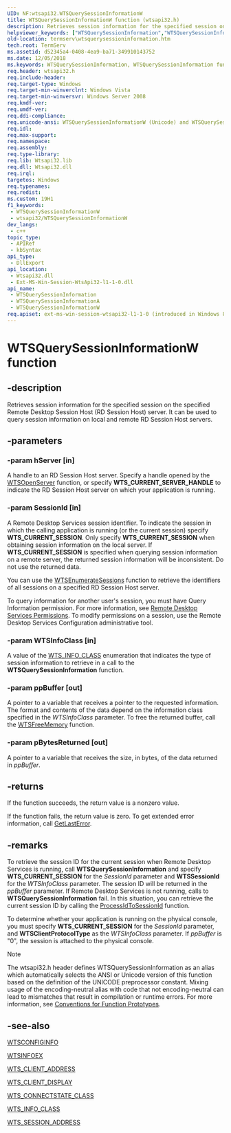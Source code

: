 ```yaml
---
UID: NF:wtsapi32.WTSQuerySessionInformationW
title: WTSQuerySessionInformationW function (wtsapi32.h)
description: Retrieves session information for the specified session on the specified Remote Desktop Session Host (RD Session Host) server. (Unicode)
helpviewer_keywords: ["WTSQuerySessionInformation","WTSQuerySessionInformation function [Remote Desktop Services]","WTSQuerySessionInformationA","WTSQuerySessionInformationW","_win32_wtsquerysessioninformation","termserv.wtsquerysessioninformation","wtsapi32/WTSQuerySessionInformation","wtsapi32/WTSQuerySessionInformationA","wtsapi32/WTSQuerySessionInformationW"]
old-location: termserv\wtsquerysessioninformation.htm
tech.root: TermServ
ms.assetid: d52345a4-0408-4ea9-ba71-349910143752
ms.date: 12/05/2018
ms.keywords: WTSQuerySessionInformation, WTSQuerySessionInformation function [Remote Desktop Services], WTSQuerySessionInformationA, WTSQuerySessionInformationW, _win32_wtsquerysessioninformation, termserv.wtsquerysessioninformation, wtsapi32/WTSQuerySessionInformation, wtsapi32/WTSQuerySessionInformationA, wtsapi32/WTSQuerySessionInformationW
req.header: wtsapi32.h
req.include-header: 
req.target-type: Windows
req.target-min-winverclnt: Windows Vista
req.target-min-winversvr: Windows Server 2008
req.kmdf-ver: 
req.umdf-ver: 
req.ddi-compliance: 
req.unicode-ansi: WTSQuerySessionInformationW (Unicode) and WTSQuerySessionInformationA (ANSI)
req.idl: 
req.max-support: 
req.namespace: 
req.assembly: 
req.type-library: 
req.lib: Wtsapi32.lib
req.dll: Wtsapi32.dll
req.irql: 
targetos: Windows
req.typenames: 
req.redist: 
ms.custom: 19H1
f1_keywords:
 - WTSQuerySessionInformationW
 - wtsapi32/WTSQuerySessionInformationW
dev_langs:
 - c++
topic_type:
 - APIRef
 - kbSyntax
api_type:
 - DllExport
api_location:
 - Wtsapi32.dll
 - Ext-MS-Win-Session-WtsApi32-l1-1-0.dll
api_name:
 - WTSQuerySessionInformation
 - WTSQuerySessionInformationA
 - WTSQuerySessionInformationW
req.apiset: ext-ms-win-session-wtsapi32-l1-1-0 (introduced in Windows 8)
---
```


# WTSQuerySessionInformationW function


## -description

Retrieves session information for the specified session on the specified Remote Desktop Session Host (RD Session Host) server. It can be used 
    to query session information on local and remote RD Session Host servers.

## -parameters

### -param hServer [in]

A handle to an RD Session Host server. Specify a handle opened by the 
      <a href="/windows/desktop/api/wtsapi32/nf-wtsapi32-wtsopenservera">WTSOpenServer</a> function, or specify 
      <b>WTS_CURRENT_SERVER_HANDLE</b> to indicate the RD Session Host server on which your application 
      is running.

### -param SessionId [in]

A Remote Desktop Services session identifier. To indicate the session in which the calling application is running 
      (or the current session) specify <b>WTS_CURRENT_SESSION</b>. Only specify 
      <b>WTS_CURRENT_SESSION</b> when obtaining session information on the local server. If 
      <b>WTS_CURRENT_SESSION</b> is specified when querying session information on a remote server, 
      the returned session information will be inconsistent. Do not use the returned data.

You can use the <a href="/windows/desktop/api/wtsapi32/nf-wtsapi32-wtsenumeratesessionsa">WTSEnumerateSessions</a> 
       function to retrieve the identifiers of all sessions on a specified RD Session Host server.

To query information for another user's session, you must have Query Information permission. For more 
       information, see <a href="/windows/desktop/TermServ/terminal-services-permissions">Remote Desktop Services 
       Permissions</a>. To modify permissions on a session, use the Remote Desktop Services Configuration administrative 
       tool.

### -param WTSInfoClass [in]

A value of the <a href="/windows/desktop/api/wtsapi32/ne-wtsapi32-wts_info_class">WTS_INFO_CLASS</a> enumeration that indicates the type of 
    session information to retrieve in a call to the 
    <b>WTSQuerySessionInformation</b> function.

### -param ppBuffer [out]

A pointer to a variable that receives a pointer to the requested information. The format and contents of the 
      data depend on the information class specified in the <i>WTSInfoClass</i> parameter. To free 
      the returned buffer, call the <a href="/windows/desktop/api/wtsapi32/nf-wtsapi32-wtsfreememory">WTSFreeMemory</a> 
      function.

### -param pBytesReturned [out]

A pointer to a variable that receives the size, in bytes, of the data returned in 
      <i>ppBuffer</i>.

## -returns

If the function succeeds, the return value is a nonzero value.

If the function fails, the return value is zero. To get extended error information, call 
       <a href="/windows/desktop/api/errhandlingapi/nf-errhandlingapi-getlasterror">GetLastError</a>.

## -remarks

To retrieve the session ID for the current session when Remote Desktop Services is running, call 
    <b>WTSQuerySessionInformation</b> and specify 
    <b>WTS_CURRENT_SESSION</b> for the <i>SessionId</i> parameter and 
    <b>WTSSessionId</b> for the <i>WTSInfoClass</i> parameter. The session ID 
    will be returned in the <i>ppBuffer</i> parameter. If Remote Desktop Services is not running, calls 
    to <b>WTSQuerySessionInformation</b> fail. In 
    this situation, you can retrieve the current session ID by calling the 
    <a href="/windows/desktop/api/processthreadsapi/nf-processthreadsapi-processidtosessionid">ProcessIdToSessionId</a> function.

To determine whether your application is running on the physical console, you must specify 
    <b>WTS_CURRENT_SESSION</b> for the <i>SessionId</i> parameter, and 
    <b>WTSClientProtocolType</b> as the <i>WTSInfoClass</i> parameter. 
    If <i>ppBuffer</i> is "0", the session is attached to the physical console.





> [!NOTE]
> The wtsapi32.h header defines WTSQuerySessionInformation as an alias which automatically selects the ANSI or Unicode version of this function based on the definition of the UNICODE preprocessor constant. Mixing usage of the encoding-neutral alias with code that not encoding-neutral can lead to mismatches that result in compilation or runtime errors. For more information, see [Conventions for Function Prototypes](/windows/win32/intl/conventions-for-function-prototypes).

## -see-also

<a href="/windows/desktop/api/wtsapi32/ns-wtsapi32-wtsconfiginfoa">WTSCONFIGINFO</a>



<a href="/windows/desktop/api/wtsapi32/ns-wtsapi32-wtsinfoexa">WTSINFOEX</a>



<a href="/windows/desktop/api/wtsapi32/ns-wtsapi32-wts_client_address">WTS_CLIENT_ADDRESS</a>



<a href="/windows/desktop/api/wtsapi32/ns-wtsapi32-wts_client_display">WTS_CLIENT_DISPLAY</a>



<a href="/windows/desktop/api/wtsapi32/ne-wtsapi32-wts_connectstate_class">WTS_CONNECTSTATE_CLASS</a>



<a href="/windows/desktop/api/wtsapi32/ne-wtsapi32-wts_info_class">WTS_INFO_CLASS</a>



<a href="/windows/desktop/api/wtsapi32/ns-wtsapi32-wts_session_address">WTS_SESSION_ADDRESS</a>
